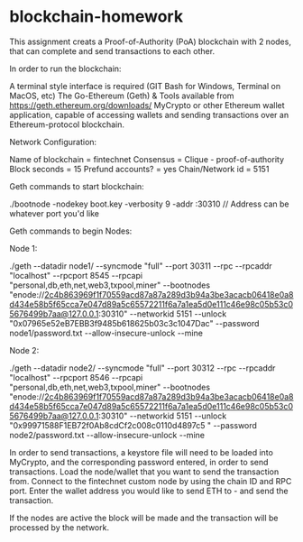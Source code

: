 # blockchain-homework

This assignment creats a Proof-of-Authority (PoA) blockchain with 2 nodes, that can complete and send transactions to each other. 

In order to run the blockchain: 

  A terminal style interface is required (GIT Bash for Windows, Terminal on MacOS, etc)
  The Go-Ethereum (Geth) & Tools available from https://geth.ethereum.org/downloads/ 
  MyCrypto or other Ethereum wallet application, capable of accessing wallets and sending 
      transactions over an Ethereum-protocol blockchain. 
      
Network Configuration:

  Name of blockchain = fintechnet
  Consensus = Clique - proof-of-authority 
  Block seconds = 15
  Prefund accounts? = yes 
  Chain/Network id = 5151
  
Geth commands to start blockchain:

  ./bootnode -nodekey boot.key -verbosity 9 -addr :30310     // Address can be whatever port you'd like 
  
Geth commands to begin Nodes:

Node 1: 

  ./geth --datadir node1/ --syncmode "full" --port 30311 --rpc --rpcaddr "localhost" --rpcport 8545 --rpcapi "personal,db,eth,net,web3,txpool,miner" --bootnodes "enode://2c4b863969f1f70559acd87a87a289d3b94a3be3acacb06418e0a8d434e58b5f65cca7e047d89a5c65572211f6a7a1ea5d0e111c46e98c05b53c05676499b7aa@127.0.0.1:30310" --networkid 5151 --unlock "0x07965e52eB7EBB3f9485b618625b03c3c1047Dac" --password node1/password.txt --allow-insecure-unlock --mine
  
Node 2:

  ./geth --datadir node2/ --syncmode "full" --port 30312 --rpc --rpcaddr "localhost" --rpcport 8546 --rpcapi "personal,db,eth,net,web3,txpool,miner" --bootnodes "enode://2c4b863969f1f70559acd87a87a289d3b94a3be3acacb06418e0a8d434e58b5f65cca7e047d89a5c65572211f6a7a1ea5d0e111c46e98c05b53c05676499b7aa@127.0.0.1:30310" --networkid 5151 --unlock "0x99971588F1EB72f0Ab8cdCf2c008c0110d4897c5 " --password node2/password.txt --allow-insecure-unlock --mine
  
In order to send transactions, a keystore file will need to be loaded into MyCrypto, and the corresponding password entered, in order to send transactions. Load the node/wallet that you want to send the transaction from. Connect to the fintechnet custom node by using the chain ID and RPC port. Enter the wallet address you would like to send ETH to - and send the transaction. 

If the nodes are active the block will be made and the transaction will be processed by the network. 
